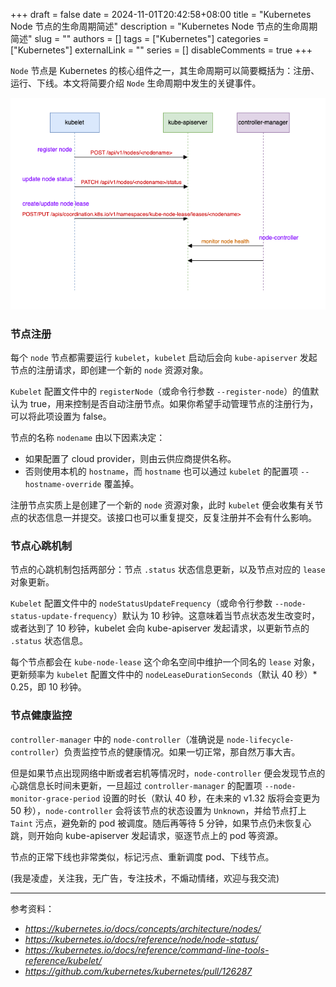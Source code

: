 +++
draft = false
date = 2024-11-01T20:42:58+08:00
title = "Kubernetes Node 节点的生命周期简述"
description = "Kubernetes Node 节点的生命周期简述"
slug = ""
authors = []
tags = ["Kubernetes"]
categories = ["Kubernetes"]
externalLink = ""
series = []
disableComments = true
+++

`Node` 节点是 Kubernetes 的核心组件之一，其生命周期可以简要概括为：注册、运行、下线。本文将简要介绍 `Node` 生命周期中发生的关键事件。

![](https://raw.githubusercontent.com/RifeWang/images/master/k8s/kubelet/node-lifecycle.drawio.png)

### 节点注册

每个 `node` 节点都需要运行 `kubelet`，`kubelet` 启动后会向 `kube-apiserver` 发起节点的注册请求，即创建一个新的 `node` 资源对象。

`Kubelet` 配置文件中的 `registerNode`（或命令行参数 `--register-node`）的值默认为 true，用来控制是否自动注册节点。如果你希望手动管理节点的注册行为，可以将此项设置为 false。

节点的名称 `nodename` 由以下因素决定：
- 如果配置了 cloud provider，则由云供应商提供名称。
- 否则使用本机的 `hostname`，而 `hostname` 也可以通过 `kubelet` 的配置项 `--hostname-override` 覆盖掉。

注册节点实质上是创建了一个新的 `node` 资源对象，此时 `kubelet` 便会收集有关节点的状态信息一并提交。该接口也可以重复提交，反复注册并不会有什么影响。

### 节点心跳机制

节点的心跳机制包括两部分：节点 `.status` 状态信息更新，以及节点对应的 `lease` 对象更新。

`Kubelet` 配置文件中的 `nodeStatusUpdateFrequency`（或命令行参数 `--node-status-update-frequency`）默认为 10 秒钟。这意味着当节点状态发生改变时，或者达到了 10 秒钟，kubelet 会向 kube-apiserver 发起请求，以更新节点的 `.status` 状态信息。

每个节点都会在 `kube-node-lease` 这个命名空间中维护一个同名的 `lease` 对象，更新频率为 `kubelet` 配置文件中的 `nodeLeaseDurationSeconds`（默认 40 秒）* 0.25，即 10 秒钟。

### 节点健康监控

`controller-manager` 中的 `node-controller`（准确说是 `node-lifecycle-controller`）负责监控节点的健康情况。如果一切正常，那自然万事大吉。

但是如果节点出现网络中断或者宕机等情况时，`node-controller` 便会发现节点的心跳信息长时间未更新，一旦超过 `controller-manager` 的配置项 `--node-monitor-grace-period` 设置的时长（默认 40 秒，在未来的 v1.32 版将会变更为 50 秒），`node-controller` 会将该节点的状态设置为 `Unknown`，并给节点打上 `Taint` 污点，避免新的 pod 被调度。随后再等待 5 分钟，如果节点仍未恢复心跳，则开始向 kube-apiserver 发起请求，驱逐节点上的 pod 等资源。

节点的正常下线也非常类似，标记污点、重新调度 pod、下线节点。


(我是凌虚，关注我，无广告，专注技术，不煽动情绪，欢迎与我交流)

---

参考资料：

- *https://kubernetes.io/docs/concepts/architecture/nodes/*
- *https://kubernetes.io/docs/reference/node/node-status/*
- *https://kubernetes.io/docs/reference/command-line-tools-reference/kubelet/*
- *https://github.com/kubernetes/kubernetes/pull/126287*